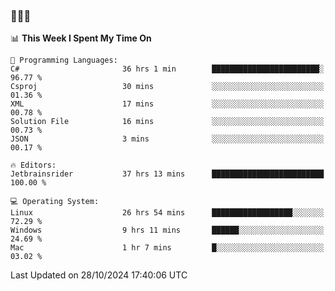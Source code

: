### 👋👋👋
<!--START_SECTION:waka-->
📊 **This Week I Spent My Time On** 

```text
💬 Programming Languages: 
C#                       36 hrs 1 min        ████████████████████████░   96.77 % 
Csproj                   30 mins             ░░░░░░░░░░░░░░░░░░░░░░░░░   01.36 % 
XML                      17 mins             ░░░░░░░░░░░░░░░░░░░░░░░░░   00.78 % 
Solution File            16 mins             ░░░░░░░░░░░░░░░░░░░░░░░░░   00.73 % 
JSON                     3 mins              ░░░░░░░░░░░░░░░░░░░░░░░░░   00.17 % 

🔥 Editors: 
Jetbrainsrider           37 hrs 13 mins      █████████████████████████   100.00 % 

💻 Operating System: 
Linux                    26 hrs 54 mins      ██████████████████░░░░░░░   72.29 % 
Windows                  9 hrs 11 mins       ██████░░░░░░░░░░░░░░░░░░░   24.69 % 
Mac                      1 hr 7 mins         █░░░░░░░░░░░░░░░░░░░░░░░░   03.02 % 
```


 Last Updated on 28/10/2024 17:40:06 UTC
<!--END_SECTION:waka-->
